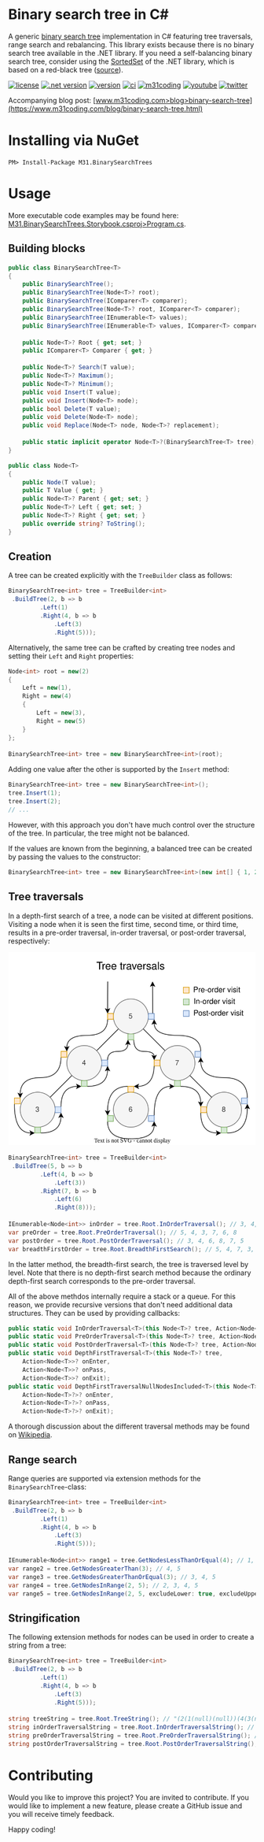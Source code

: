 # Binary search tree in C#

A generic [binary search tree](https://en.wikipedia.org/wiki/Binary_search_tree) implementation in C# featuring tree traversals, range search and rebalancing. This library exists because there is no binary search tree available in the .NET library. If you need a self-balancing binary search tree, consider using the [SortedSet](https://docs.microsoft.com/en-us/dotnet/api/system.collections.generic.sortedset-1) of the .NET library, which is based on a red-black tree ([source](https://source.dot.net/#System.Collections/System/Collections/Generic/SortedSet.cs)).

[![license](https://img.shields.io/badge/license-MIT-brightgreen)](https://github.com/m31coding/M31.BinarySearchTrees/blob/master/LICENSE)
[![.net version](https://img.shields.io/badge/.NET-6.0-6D429C)](https://dotnet.microsoft.com/en-us/)
[![version](https://img.shields.io/nuget/v/M31.BinarySearchTrees)](https://www.nuget.org/packages/M31.BinarySearchTrees/)
[![ci](https://github.com/m31coding/M31.BinarySearchTrees/actions/workflows/ci.yml/badge.svg)](https://github.com/m31coding/M31.BinarySearchTrees/actions?query=workflow%3Aci)
[![m31coding](https://img.shields.io/badge/www-m31coding.com-34345B)](https://www.m31coding.com)
[![youtube](https://img.shields.io/badge/youtube-kevin%20schaal-FF0000.svg)](https://www.youtube.com/channel/UC6CZ_Bcyql1kfHZvx9W85mA)
[![twitter](https://img.shields.io/badge/twitter-@m31coding-1DA1F2.svg)](https://twitter.com/m31coding) 

Accompanying blog post: [www.m31coding.com>blog>binary-search-tree](https://www.m31coding.com/blog/binary-search-tree.html)

# Installing via NuGet

```
PM> Install-Package M31.BinarySearchTrees
```

# Usage

More executable code examples may be found here: [M31.BinarySearchTrees.Storybook.csproj>Program.cs](src/M31.BinarySearchTrees.Storybook/Program.cs).

## Building blocks

```cs
public class BinarySearchTree<T>
{
    public BinarySearchTree();
    public BinarySearchTree(Node<T>? root);
    public BinarySearchTree(IComparer<T> comparer);
    public BinarySearchTree(Node<T>? root, IComparer<T> comparer);
    public BinarySearchTree(IEnumerable<T> values);
    public BinarySearchTree(IEnumerable<T> values, IComparer<T> comparer);

    public Node<T>? Root { get; set; }
    public IComparer<T> Comparer { get; }

    public Node<T>? Search(T value);
    public Node<T>? Maximum();
    public Node<T>? Minimum();
    public void Insert(T value);
    public void Insert(Node<T> node);
    public bool Delete(T value);
    public void Delete(Node<T> node);
    public void Replace(Node<T> node, Node<T>? replacement);

    public static implicit operator Node<T>?(BinarySearchTree<T> tree);
}
```

```cs
public class Node<T>
{
    public Node(T value);
    public T Value { get; }
    public Node<T>? Parent { get; set; }
    public Node<T>? Left { get; set; }
    public Node<T>? Right { get; set; }
    public override string? ToString();
}
```

## Creation

A tree can be created explicitly with the `TreeBuilder` class as follows:

```cs
BinarySearchTree<int> tree = TreeBuilder<int>
 .BuildTree(2, b => b
         .Left(1)
         .Right(4, b => b
             .Left(3)
             .Right(5)));
```

Alternatively, the same tree can be crafted by creating tree nodes and setting their `Left` and `Right` properties:

```cs
Node<int> root = new(2)
{
    Left = new(1),
    Right = new(4)
    {
        Left = new(3),
        Right = new(5)
    }
};

BinarySearchTree<int> tree = new BinarySearchTree<int>(root);
```

Adding one value after the other is supported by the `Insert` method:

```cs
BinarySearchTree<int> tree = new BinarySearchTree<int>();
tree.Insert(1);
tree.Insert(2); 
// ...
```

However, with this approach you don't have much control over the structure of the tree. In particular, the tree might not be balanced. 

If the values are known from the beginning, a balanced tree can be created by passing the values to the constructor:

```cs
BinarySearchTree<int> tree = new BinarySearchTree<int>(new int[] { 1, 2, 3, 4, 5 });
```

## Tree traversals

In a depth-first search of a tree, a node can be visited at different positions. Visiting a node when it is seen the first time, second time, or third time, results in a pre-order traversal, in-order traversal, or post-order traversal, respectively:

![tree traversals](media/binary-search-tree.svg)

```cs
BinarySearchTree<int> tree = TreeBuilder<int>
 .BuildTree(5, b => b
         .Left(4, b => b
             .Left(3))
         .Right(7, b => b
             .Left(6)
             .Right(8)));

IEnumerable<Node<int>> inOrder = tree.Root.InOrderTraversal(); // 3, 4, 5, 6, 7, 8
var preOrder = tree.Root.PreOrderTraversal(); // 5, 4, 3, 7, 6, 8
var postOrder = tree.Root.PostOrderTraversal(); // 3, 4, 6, 8, 7, 5
var breadthFirstOrder = tree.Root.BreadthFirstSearch(); // 5, 4, 7, 3, 6, 8
```

In the latter method, the breadth-first search, the tree is traversed level by level. Note that there is no depth-first search method because the ordinary depth-first search corresponds to the pre-order traversal.

All of the above methdos internally require a stack or a queue. For this reason, we provide recursive versions that don't need additional data structures. They can be used by providing callbacks: 

```cs
public static void InOrderTraversal<T>(this Node<T>? tree, Action<Node<T>> onVisit);
public static void PreOrderTraversal<T>(this Node<T>? tree, Action<Node<T>> onVisit);
public static void PostOrderTraversal<T>(this Node<T>? tree, Action<Node<T>> onVisit);
public static void DepthFirstTraversal<T>(this Node<T>? tree,
    Action<Node<T>>? onEnter,
    Action<Node<T>>? onPass,
    Action<Node<T>>? onExit);
public static void DepthFirstTraversalNullNodesIncluded<T>(this Node<T>? tree,
    Action<Node<T>?>? onEnter,
    Action<Node<T>?>? onPass,
    Action<Node<T>?>? onExit);

```

A thorough discussion about the different traversal methods may be found on [Wikipedia](https://en.wikipedia.org/wiki/Tree_traversal).

## Range search

Range queries are supported via extension methods for the 
`BinarySearchTree`-class:
  
```cs
BinarySearchTree<int> tree = TreeBuilder<int>
 .BuildTree(2, b => b
         .Left(1)
         .Right(4, b => b
             .Left(3)
             .Right(5)));

IEnumerable<Node<int>> range1 = tree.GetNodesLessThanOrEqual(4); // 1, 2, 3, 4
var range2 = tree.GetNodesGreaterThan(3); // 4, 5
var range3 = tree.GetNodesGreaterThanOrEqual(3); // 3, 4, 5
var range4 = tree.GetNodesInRange(2, 5); // 2, 3, 4, 5
var range5 = tree.GetNodesInRange(2, 5, excludeLower: true, excludeUpper: true); // 3, 4
```

## Stringification

The following extension methods for nodes can be used in order to create a string from a tree:

```cs
BinarySearchTree<int> tree = TreeBuilder<int>
 .BuildTree(2, b => b
         .Left(1)
         .Right(4, b => b
             .Left(3)
             .Right(5)));

string treeString = tree.Root.TreeString(); // "(2(1(null)(null))(4(3(null)(null))(5(null)(null))))"
string inOrderTraversalString = tree.Root.InOrderTraversalString(); // "1-2-3-4-5"
string preOrderTraversalString = tree.Root.PreOrderTraversalString(); // "2-1-4-3-5"
string postOrderTraversalString = tree.Root.PostOrderTraversalString(); // "1-3-5-4-2"
```

# Contributing

Would you like to improve this project? You are invited to contribute. If you would like to implement a new feature, please create a GitHub issue and you will receive timely feedback.

Happy coding!
